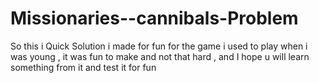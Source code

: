 # Missionaries--cannibals-Problem
 So this i Quick Solution i made for fun for the game i used to play when i was young , it was fun to make and not that hard , and I hope u will learn something from it and test it for fun

